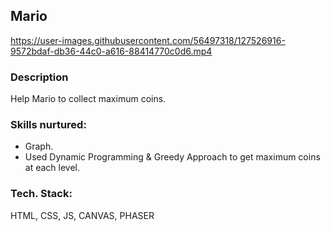 ## Mario




https://user-images.githubusercontent.com/56497318/127526916-9572bdaf-db36-44c0-a616-88414770c0d6.mp4


### Description
Help Mario to collect maximum coins.

### Skills nurtured:
  - Graph.
  - Used Dynamic Programming & Greedy Approach to get maximum coins at each level.

### Tech. Stack:
HTML, CSS, JS, CANVAS, PHASER
